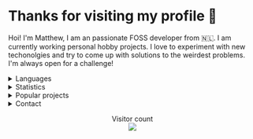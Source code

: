 <h1>Thanks for visiting my profile 👋</h1>

Hoi! I'm Matthew, I am an passionate FOSS developer from 🇳🇱. I am currently working personal hobby projects. I love to experiment with new techonolgies and try to come up with solutions to the weirdest problems. I'm always open for a challenge!
<br/>
<details>
      <summary> Languages </summary>
Here are the languages I know/am learning:
<br>
- C
<br>
- Python
<br>
- Rust
<br>
- JavaScript/TypeScript
<br>
- A bit of go
<br>
- A bit of .NET
<br>
- A bit of Java
<br> 
- Basics of x86 and RISC-V assembly
<br />
<br />
</details>
<details>
      <summary> Statistics </summary>
<br/>
  <img align="center" src="https://github-readme-stats.vercel.app/api?username=AltF02&show_icons=true&include_all_commits=true&theme=dracula" alt="AltF02's github stats" />
      <br />
  <img align="center" src="https://github-readme-stats.vercel.app/api/top-langs/?username=AltF02&layout=compact&theme=dracula" />
  <br />
  <!--START_SECTION:waka-->
**🐱 My GitHub Data** 

> 🏆 136 Contributions in the Year 2022
 > 
> 📦 164.9 kB Used in GitHub's Storage 
 > 
> 💼 Opted to Hire
 > 
> 📜 57 Public Repositories 
 > 
> 🔑 19 Private Repositories  
 > 
**I Mostly Code in Rust** 

```text
Rust                     23 repos            ████████░░░░░░░░░░░░░░░░░   33.82% 
Python                   20 repos            ███████░░░░░░░░░░░░░░░░░░   29.41% 
JavaScript               8 repos             ███░░░░░░░░░░░░░░░░░░░░░░   11.76% 
TypeScript               4 repos             █░░░░░░░░░░░░░░░░░░░░░░░░   5.88% 
Vue                      3 repos             █░░░░░░░░░░░░░░░░░░░░░░░░   4.41%

```



 Last Updated on 07/05/2022 08:36:23 UTC
<!--END_SECTION:waka-->
  </details>
  <details>
      <summary> Popular projects</summary>
  <a href="https://github.com/AltF02/x11-rs">
  <img align="center" src="https://github-readme-stats.vercel.app/api/pin/?username=AltF02&repo=X11-rs&theme=dracula" /> 
  </a>
  </details>
<details>
      <summary> Contact </summary>
<br/>
My contact details are available on <a href="https://altf2.dev">my site</a>
<br/>
</details>
  <p align="center"> 
  Visitor count<br>
  <img src="https://profile-counter.glitch.me/AltF02/count.svg" />
</p>


